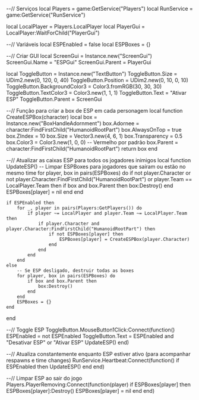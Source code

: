 --// Serviços
local Players = game:GetService("Players")
local RunService = game:GetService("RunService")

local LocalPlayer = Players.LocalPlayer
local PlayerGui = LocalPlayer:WaitForChild("PlayerGui")

--// Variáveis
local ESPEnabled = false
local ESPBoxes = {}

--// Criar GUI
local ScreenGui = Instance.new("ScreenGui")
ScreenGui.Name = "ESPGui"
ScreenGui.Parent = PlayerGui

local ToggleButton = Instance.new("TextButton")
ToggleButton.Size = UDim2.new(0, 120, 0, 40)
ToggleButton.Position = UDim2.new(0, 10, 0, 10)
ToggleButton.BackgroundColor3 = Color3.fromRGB(30, 30, 30)
ToggleButton.TextColor3 = Color3.new(1, 1, 1)
ToggleButton.Text = "Ativar ESP"
ToggleButton.Parent = ScreenGui

--// Função para criar a box de ESP em cada personagem
local function CreateESPBox(character)
    local box = Instance.new("BoxHandleAdornment")
    box.Adornee = character:FindFirstChild("HumanoidRootPart")
    box.AlwaysOnTop = true
    box.ZIndex = 10
    box.Size = Vector3.new(4, 6, 1)
    box.Transparency = 0.5
    box.Color3 = Color3.new(1, 0, 0) -- Vermelho por padrão
    box.Parent = character:FindFirstChild("HumanoidRootPart")
    return box
end

--// Atualizar as caixas ESP para todos os jogadores inimigos
local function UpdateESP()
    -- Limpar ESPBoxes para jogadores que saíram ou estão no mesmo time
    for player, box in pairs(ESPBoxes) do
        if not player.Character or not player.Character:FindFirstChild("HumanoidRootPart") or player.Team == LocalPlayer.Team then
            if box and box.Parent then
                box:Destroy()
            end
            ESPBoxes[player] = nil
        end
    end

    if ESPEnabled then
        for _, player in pairs(Players:GetPlayers()) do
            if player ~= LocalPlayer and player.Team ~= LocalPlayer.Team then
                if player.Character and player.Character:FindFirstChild("HumanoidRootPart") then
                    if not ESPBoxes[player] then
                        ESPBoxes[player] = CreateESPBox(player.Character)
                    end
                end
            end
        end
    else
        -- Se ESP desligado, destruir todas as boxes
        for player, box in pairs(ESPBoxes) do
            if box and box.Parent then
                box:Destroy()
            end
        end
        ESPBoxes = {}
    end
end

--// Toggle ESP
ToggleButton.MouseButton1Click:Connect(function()
    ESPEnabled = not ESPEnabled
    ToggleButton.Text = ESPEnabled and "Desativar ESP" or "Ativar ESP"
    UpdateESP()
end)

--// Atualiza constantemente enquanto ESP estiver ativo (para acompanhar respawns e time changes)
RunService.Heartbeat:Connect(function()
    if ESPEnabled then
        UpdateESP()
    end
end)

--// Limpar ESP ao sair do jogo
Players.PlayerRemoving:Connect(function(player)
    if ESPBoxes[player] then
        ESPBoxes[player]:Destroy()
        ESPBoxes[player] = nil
    end
end)
